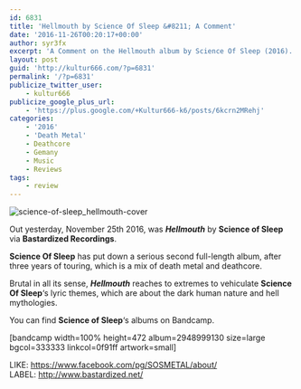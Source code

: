 ```yaml
---
id: 6831
title: 'Hellmouth by Science Of Sleep &#8211; A Comment'
date: '2016-11-26T00:20:17+00:00'
author: syr3fx
excerpt: 'A Comment on the Hellmouth album by Science Of Sleep (2016).'
layout: post
guid: 'http://kultur666.com/?p=6831'
permalink: '/?p=6831'
publicize_twitter_user:
    - kultur666
publicize_google_plus_url:
    - 'https://plus.google.com/+Kultur666-k6/posts/6kcrn2MRehj'
categories:
    - '2016'
    - 'Death Metal'
    - Deathcore
    - Gemany
    - Music
    - Reviews
tags:
    - review
---
```


![science-of-sleep_hellmouth-cover](http://localhost:8080/wp-content/uploads/2016/11/science-of-sleep_hellmouth-cover.jpg)

Out yesterday, November 25th 2016, was ***Hellmouth*** by **Science of Sleep** via **Bastardized Recordings**.

**Science Of Sleep** has put down a serious second full-length album, after three years of touring, which is a mix of death metal and deathcore.

Brutal in all its sense, ***Hellmouth*** reaches to extremes to vehiculate **Science Of Sleep**‘s lyric themes, which are about the dark human nature and hell mythologies.

You can find **Science of Sleep**‘s albums on Bandcamp.

\[bandcamp width=100% height=472 album=2948999130 size=large bgcol=333333 linkcol=0f91ff artwork=small\]

LIKE: <https://www.facebook.com/pg/SOSMETAL/about/>  
LABEL: <http://www.bastardized.net/>
